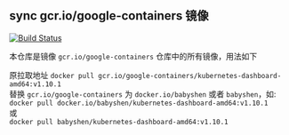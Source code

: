 ## sync gcr.io/google-containers 镜像
[![Build Status](https://travis-ci.org/babyshen/gcr.io.svg?branch=master)](https://travis-ci.org/babyshen/gcr.io)

本仓库是镜像 `gcr.io/google-containers` 仓库中的所有镜像，用法如下

原拉取地址
`docker pull gcr.io/google-containers/kubernetes-dashboard-amd64:v1.10.1`  
替换 `gcr.io/google-containers` 为 `docker.io/babyshen` 或者 `babyshen`，如:  
`docker pull docker.io/babyshen/kubernetes-dashboard-amd64:v1.10.1`  
或  
`docker pull babyshen/kubernetes-dashboard-amd64:v1.10.1`
